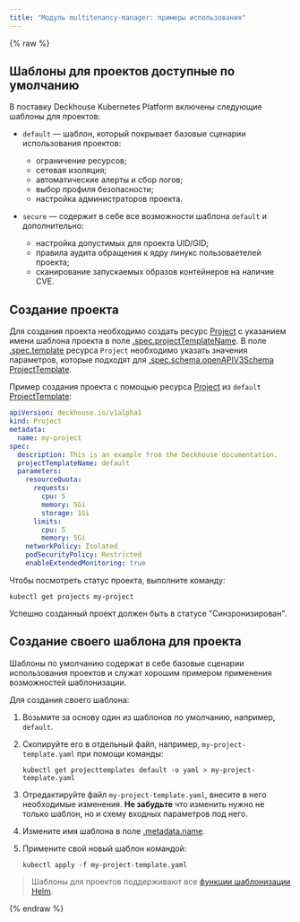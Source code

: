 ```yaml
---
title: "Модуль multitenancy-manager: примеры использования"
---
```

{% raw %}

## Шаблоны для проектов доступные по умолчанию

В поставку Deckhouse Kubernetes Platform включены следующие шаблоны для проектов:
- `default` — шаблон, который покрывает базовые сценарии использования проектов:
  * ограничение ресурсов;
  * сетевая изоляция;
  * автоматические алерты и сбор логов;
  * выбор профиля безопасности;
  * настройка администраторов проекта.

- `secure` — содержит в себе все возможности шаблона `default` и дополнительно:
  * настройка допустимых для проекта UID/GID;
  * правила аудита обращения к ядру линукс пользоваетелей проекта;
  * сканирование запускаемых образов контейнеров на наличие CVE.

## Создание проекта

Для создания проекта необходимо создать ресурс [Project](cr.html#project) с указанием имени шаблона проекта в поле [.spec.projectTemplateName](cr.html#project-v1alpha1-spec-projecttemplate).
В поле [.spec.template](cr.html#project-v1alpha1-spec-template) ресурса `Project` необходимо указать значения параметров, которые подходят для [.spec.schema.openAPIV3Schema ProjectTemplate](cr.html#projecttemplate-v1alpha1-spec--schema-openAPIV3Schema).

Пример создания проекта с помощью ресурса [Project](cr.html#project) из `default` [ProjectTemplate](cr.html#projecttemplate):

```yaml
apiVersion: deckhouse.io/v1alpha1
kind: Project
metadata:
  name: my-project
spec:
  description: This is an example from the Deckhouse documentation.
  projectTemplateName: default
  parameters:
    resourceQuota:
      requests:
        cpu: 5
        memory: 5Gi
        storage: 1Gi
      limits:
        cpu: 5
        memory: 5Gi
    networkPolicy: Isolated
    podSecurityPolicy: Restricted
    enableExtendedMonitoring: true
```

Чтобы посмотреть статус проекта, выполните команду:

```shell
kubectl get projects my-project
```

Успешно созданный проект должен быть в статусе "Синзронизирован".

## Создание своего шаблона для проекта

Шаблоны по умолчанию содержат в себе базовые сценарии использования проектов и служат хорошим примером применения возможностей шаблонизации.

Для создания своего шаблона:
1. Возьмите за основу один из шаблонов по умолчанию, например, `default`.
2. Скопируйте его в отдельный файл, например, `my-project-template.yaml` при помощи команды:

   ```shell
   kubectl get projecttemplates default -o yaml > my-project-template.yaml
   ```

3. Отредактируйте файл `my-project-template.yaml`, внесите в него необходимые изменения. **Не забудьте** что изменить нужно не только шаблон, но и схему входных параметров под него.
4. Измените имя шаблона в поле [.metadata.name](cr.html#projecttemplate-v1alpha1-metadata-name).
5. Примените свой новый шаблон командой:

    ```shell
    kubectl apply -f my-project-template.yaml
    ```

> Шаблоны для проектов поддерживают все [функции шаблонизации Helm](https://helm.sh/docs/chart_template_guide/function_list/).

{% endraw %}
